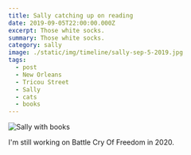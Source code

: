 ```yaml
---
title: Sally catching up on reading
date: 2019-09-05T22:00:00.000Z
excerpt: Those white socks.
summary: Those white socks.
category: sally
image: ./static/img/timeline/sally-sep-5-2019.jpg
tags:
  - post 
  - New Orleans
  - Tricou Street
  - Sally
  - cats
  - books
---
```


![Sally with books](/static/img/sally/sally-sep-5-2019.jpg "Sally with books")

I'm still working on Battle Cry Of Freedom in 2020.